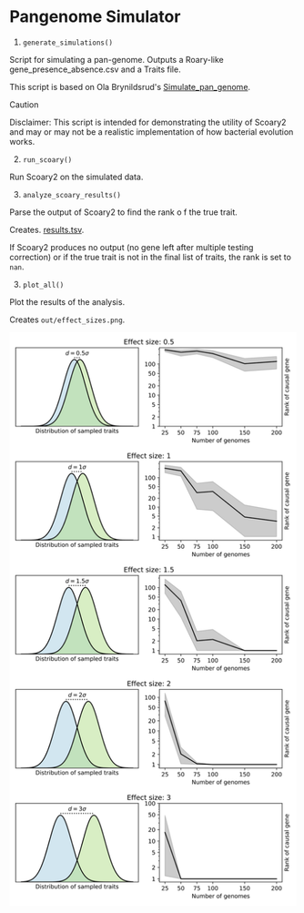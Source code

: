 # Pangenome Simulator

1) `generate_simulations()`

Script for simulating a pan-genome. Outputs a Roary-like gene_presence_absence.csv and a Traits file.

This script is based on Ola Brynildsrud's [Simulate_pan_genome](https://github.com/AdmiralenOla/Simulate_pan_genome/).

> [!CAUTION]
> Disclaimer: This script is intended for demonstrating the utility of Scoary2 and may or may not be a realistic 
implementation of how bacterial evolution works.

2) `run_scoary()`

Run Scoary2 on the simulated data.

3) `analyze_scoary_results()`

Parse the output of Scoary2 to find the rank o          f the true trait.

Creates. [results.tsv](out%2Fresults.tsv).

If Scoary2 produces no output (no gene left after multiple testing correction) or if the true trait is not in 
the final list of traits, the rank is set to `nan`.

3) `plot_all()`

Plot the results of the analysis.

Creates `out/effect_sizes.png`.

![effect_sizes.svg](out%2Feffect_sizes.svg)